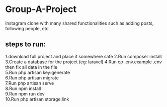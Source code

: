 # Group-A-Project
Instagram clone with many shared functionalities such as adding posts, following people, etc

## steps to run: 
1.download full project and place it somewhere safe 
2.Run composer install  
3.Create a database for the project (eg: laravel)
4.Run cp .env.example .env then fix all data in the file  
5.Run php artisan key:generate  
6.Run php artisan migrate  
7.Run php artisan serve  
8.Run npm install  
9.Run npm run dev  
10.Run php artisan storage:link  
